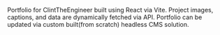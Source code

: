 Portfolio for ClintTheEngineer built using React via Vite.
Project images, captions, and data are dynamically fetched via API.
Portfolio can be updated via custom built(from scratch) headless CMS solution.
